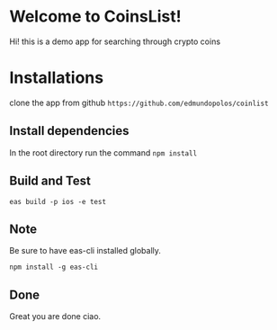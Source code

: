# Welcome to CoinsList!

Hi! this is a demo app for searching through crypto coins

# Installations

clone the app from github
`https://github.com/edmundopolos/coinlist`

## Install dependencies

In the root directory run the command
`npm install`

## Build and Test

`eas build -p ios -e test`

## Note

Be sure to have eas-cli installed globally.

`npm install -g eas-cli`

## Done

Great you are done ciao.

